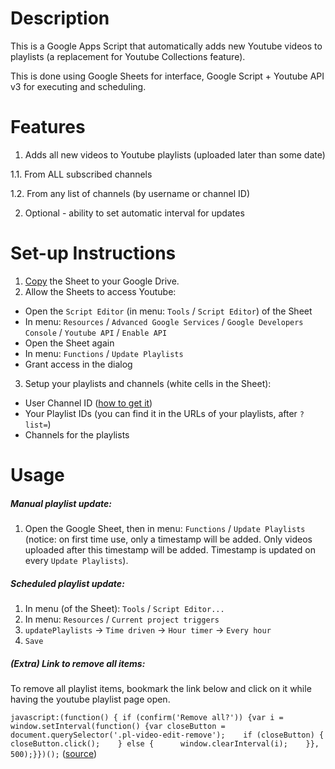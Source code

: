 # Description
This is a Google Apps Script that automatically adds new Youtube videos to playlists (a replacement for Youtube Collections feature). 

This is done using Google Sheets for interface, Google Script + Youtube API v3 for executing and scheduling.

# Features
1. Adds all new videos to Youtube playlists (uploaded later than some date)
  
  1.1. From ALL subscribed channels
  
  1.2. From any list of channels (by username or channel ID)
  
2. Optional - ability to set automatic interval for updates

# Set-up Instructions
1. [Copy](https://docs.google.com/document/d/1sZ9U52iuws6ijWPQTmQkXvaZSV3dZ3W9JzhnhNTX9GU/copy) the Sheet to your Google Drive.
2. Allow the Sheets to access Youtube:
  - Open the `Script Editor` (in menu: `Tools` / `Script Editor`) of the Sheet
  - In menu: `Resources` / `Advanced Google Services` / `Google Developers Console` / `Youtube API` / `Enable API`
  - Open the Sheet again
  - In menu: `Functions` / `Update Playlists`
  - Grant access in the dialog
3. Setup your playlists and channels (white cells in the Sheet):
  - User Channel ID ([how to get it](https://support.google.com/youtube/answer/3250431?hl=en))
  - Your Playlist IDs (you can find it in the URLs of your playlists, after `?list=`)
  - Channels for the playlists

# Usage

##### Manual playlist update:

1. Open the Google Sheet, then in menu: `Functions` / `Update Playlists` (notice: on first time use, only a timestamp will be added. Only videos uploaded after this timestamp will be added. Timestamp is updated on every `Update Playlists`).

##### Scheduled playlist update:

1. In menu (of the Sheet): `Tools` / `Script Editor...`
2. In menu: `Resources` / `Current project triggers`
3. `updatePlaylists` -> `Time driven` -> `Hour timer` -> `Every hour`
4. `Save`

##### (Extra) Link to remove all items:

To remove all playlist items, bookmark the link below and click on it while having the youtube playlist page open.

`javascript:(function() { if (confirm('Remove all?')) {var i = window.setInterval(function() {var closeButton = document.querySelector('.pl-video-edit-remove');    if (closeButton) {      closeButton.click();    } else {      window.clearInterval(i);    }}, 500);}})();` ([source](https://gist.github.com/timothyarmstrong/10501804))
